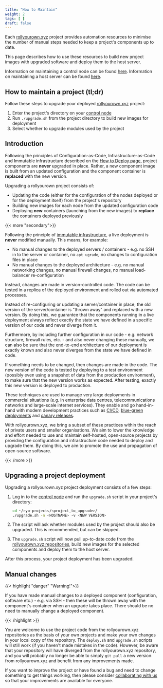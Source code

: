```yaml
---
title: "How to Maintain"
weight: 2
tags: [ ]
draft: false
---
```


Each [rollyourown.xyz](https://rollyourown.xyz) project provides automation resources to minimise the number of manual steps needed to keep a project's components up to date.

<!--more-->

This page describes how to use these resources to build new project images with upgraded software and deploy them to the host server.

Information on maintaining a control node can be found [here](/rollyourown/projects/control_node/#control-node-maintenance). Information on maintaining a host server can be found [here](/rollyourown/projects/host_server/#host-server-maintenance).

## How to maintain a project (tl;dr)

Follow these steps to upgrade your deployed [rollyourown.xyz](https://rollyourown.xyz) project:

1. Enter the project's directory on your [control node](/rollyourown/projects/control_node)
2. Run `./upgrade.sh` from the project directory to build new images for deployment
3. Select whether to upgrade modules used by the project

## Introduction

Following the principles of Configuration-as-Code, Infrastructure-as-Code and Immutable infrastructure described on the [How to Deploy page](/rollyourown/projects/how_to_deploy/#introduction), project components are **never** upgraded in place. Rather, a new component image is built from an updated configuration and the component container is **replaced** with the new version.

Upgrading a rollyourown project consists of:

- Updating the code (either for the configuration of the nodes deployed or for the deployment itself) from the project's repository
- Building new images for each node from the updated configuration code
- Deploying **new** containers (launching from the new images) to **replace** the containers deployed previously

{{< more "secondary">}}

Following the principle of [immutable infrastructure](https://www.digitalocean.com/community/tutorials/what-is-immutable-infrastructure), a live deployment is **never** modified manually. This means, for example:

- No manual changes to the deployed servers / containers - e.g. no SSH in to the server or container, no `apt ugrade`, no changes to configuration files in place
- No manual changes to the deployed architecture - e.g. no manual networking changes, no manual firewall changes, no manual load-balancer re-configuration

Instead, changes are made in version-controlled code. The code can be tested in a replica of the deployed environment and rolled out via automated processes.

Instead of re-configuring or updating a server/container in place, the old version of the server/container is "thrown away" and replaced with a new version. By doing this, we guarantee that the components running in a live deployment always reflect exactly the state we have defined in a specific version of our code and never diverge from it.

Furthermore, by including further configuration in our code - e.g. network structure, firewall rules, etc. - and also never changing these manually, we can also be sure that the end-to-end architecture of our deployment is exactly known and also never diverges from the state we have defined in code.

If something needs to be changed, then changes are made in the code. The new version of the code is tested by deploying to a test environment (possibly even using a snapshot of data from the production environment), to make sure that the new version works as expected. After testing, exactly this new version is deployed to production.

These techniques are used to manage very large deployments in commercial situations (e.g. in enterprise data centres, telecommunications networks and large-scale internet services). They enable and go hand-in-hand with modern development practices such as [CI/CD](https://www.redhat.com/en/topics/devops/what-is-ci-cd), [blue-green deployments](https://martinfowler.com/bliki/BlueGreenDeployment.html) and [canary releases](https://martinfowler.com/bliki/CanaryRelease.html).

With rollyourown.xyz, we bring a subset of these practices within the reach of private users and smaller organisations. We aim to lower the knowledge and effort needed to use and maintain self-hosted, open-source projects by providing the configuration and infrastructure code needed to deploy and upgrade them. By doing this, we aim to promote the use and propagation of open-source software.

{{< /more >}}

## Upgrading a project deployment

Upgrading a rollyourown.xyz project deployment consists of a few steps:

1. Log in to the [control node](/rollyourown/projects/control_node) and run the `upgrade.sh` script in your project's directory:

    ```bash
    cd ~/ryo-projects/<project_to_upgrade>/
    ./upgrade.sh -n <HOSTNAME> -v <NEW VERSION>
    ```

2. The script will ask whether modules used by the project should also be upgraded. This is recommended, but can be skipped.

3. The `upgrade.sh` script will now pull up-to-date code from the [rollyourown.xyz repositories](/collaborate/repositories), build new images for the selected components and deploy them to the host server.

After this process, your project deployment has been upgraded.

## Manual changes

{{< highlight "danger" "Warning!">}}

If you have made manual changes to a deployed component (configuration, software etc.) - e.g. via SSH - then these will be thrown away with the component's container when an upgrade takes place. There should be no need to manually change a deployed component.

{{< /highlight >}}

You are welcome to use the project code from the rollyourown.xyz repositories as the basis of your own projects and make your own changes in your local copy of the repository. The `deploy.sh` and `upgrade.sh` scripts will still work (if you haven't made mistakes in the code). However, be aware that your repository will have diverged from the rollyourown.xyz repository, and you will probably no longer be able to simply `git pull` a new version from rollyourown.xyz and benefit from any improvements made.

If you want to improve the project or have found a bug and need to change something to get things working, then please consider [collaborating with us](/collaborate) so that your improvements are available for everyone.
